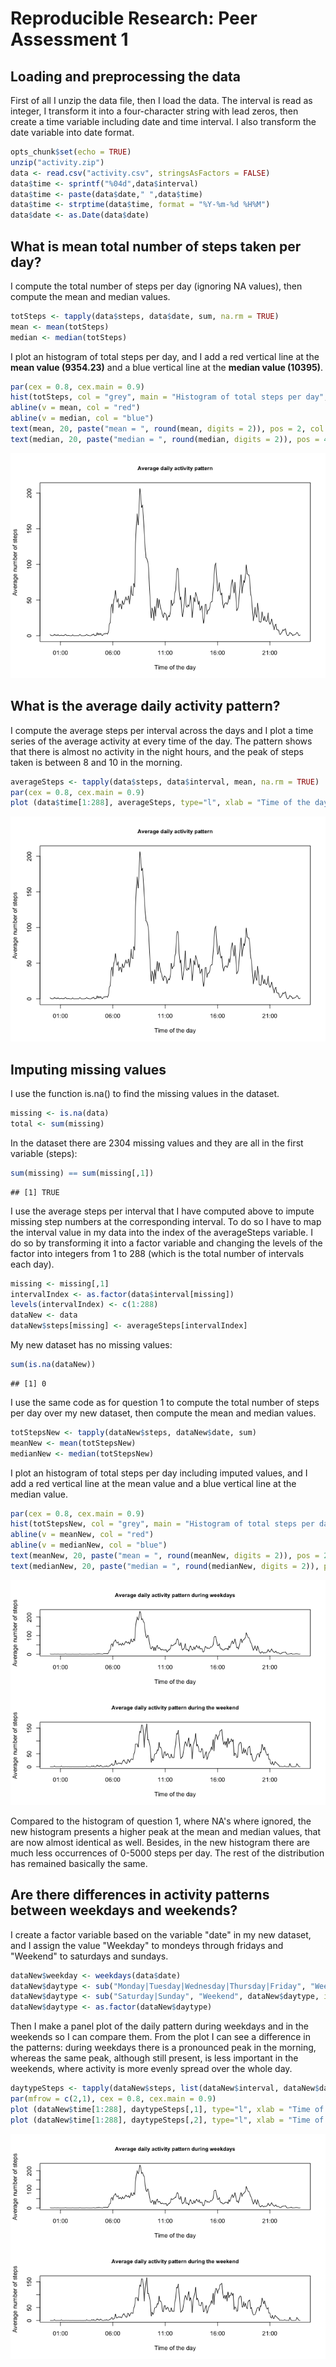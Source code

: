 # Reproducible Research: Peer Assessment 1



## Loading and preprocessing the data

First of all I unzip the data file, then I load the data. The interval is read as integer, I transform it into a four-character string with lead zeros, then create a time variable including date and time interval. I also transform the date variable into date format.



```r
opts_chunk$set(echo = TRUE) 
unzip("activity.zip")
data <- read.csv("activity.csv", stringsAsFactors = FALSE)
data$time <- sprintf("%04d",data$interval)
data$time <- paste(data$date," ",data$time)
data$time <- strptime(data$time, format = "%Y-%m-%d %H%M")
data$date <- as.Date(data$date)
```

## What is mean total number of steps taken per day?

I compute the total number of steps per day (ignoring NA values), then compute the mean and median values.


```r
totSteps <- tapply(data$steps, data$date, sum, na.rm = TRUE)
mean <- mean(totSteps)
median <- median(totSteps)
```

I plot an histogram of total steps per day, and I add a red vertical line at the **mean value (9354.23)** and a blue vertical line at the **median value (10395)**.


```r
par(cex = 0.8, cex.main = 0.9)
hist(totSteps, col = "grey", main = "Histogram of total steps per day", xlab = "Total steps on one day")
abline(v = mean, col = "red")
abline(v = median, col = "blue")
text(mean, 20, paste("mean = ", round(mean, digits = 2)), pos = 2, col = "red")
text(median, 20, paste("median = ", round(median, digits = 2)), pos = 4, col = "blue")
```

![](PA1_template_files/figure-html/unnamed-chunk-4-1.png) 

## What is the average daily activity pattern?

I compute the average steps per interval across the days and I plot a time series of the average activity at every time of the day. The pattern shows that there is almost no activity in the night hours, and the peak of steps taken is between 8 and 10 in the morning.


```r
averageSteps <- tapply(data$steps, data$interval, mean, na.rm = TRUE)
par(cex = 0.8, cex.main = 0.9)
plot (data$time[1:288], averageSteps, type="l", xlab = "Time of the day", ylab = "Average number of steps", main = "Average daily activity pattern")
```

![](PA1_template_files/figure-html/unnamed-chunk-5-1.png) 

## Imputing missing values

I use the function is.na() to find the missing values in the dataset. 


```r
missing <- is.na(data) 
total <- sum(missing)
```

In the dataset there are 2304 missing values and they are all in the first variable (steps):


```r
sum(missing) == sum(missing[,1])
```

```
## [1] TRUE
```

I use the average steps per interval that I have computed above to impute missing step numbers at the corresponding interval. To do so I have to map the interval value in my data into the index of the averageSteps variable. I do so by transforming it into a factor variable and changing the levels of the factor into integers from 1 to 288 (which is the total number of intervals each day).


```r
missing <- missing[,1]
intervalIndex <- as.factor(data$interval[missing])
levels(intervalIndex) <- c(1:288)
dataNew <- data
dataNew$steps[missing] <- averageSteps[intervalIndex]
```

My new dataset has no missing values:


```r
sum(is.na(dataNew))
```

```
## [1] 0
```

I use the same code as for question 1 to compute the total number of steps per day over my new dataset, then compute the mean and median values.


```r
totStepsNew <- tapply(dataNew$steps, dataNew$date, sum)
meanNew <- mean(totStepsNew)
medianNew <- median(totStepsNew)
```

I plot an histogram of total steps per day including imputed values, and I add a red vertical line at the mean value and a blue vertical line at the median value.


```r
par(cex = 0.8, cex.main = 0.9)
hist(totStepsNew, col = "grey", main = "Histogram of total steps per day", xlab = "Total steps on one day")
abline(v = meanNew, col = "red")
abline(v = medianNew, col = "blue")
text(meanNew, 20, paste("mean = ", round(meanNew, digits = 2)), pos = 2, col = "red")
text(medianNew, 20, paste("median = ", round(medianNew, digits = 2)), pos = 4, col = "blue")
```

![](PA1_template_files/figure-html/unnamed-chunk-11-1.png) 

Compared to the histogram of question 1, where NA's where ignored, the new histogram presents a higher peak at the mean and median values, that are now almost identical as well. Besides, in the new histogram there are much less occurrences of 0-5000 steps per day. The rest of the distribution has remained basically the same.

## Are there differences in activity patterns between weekdays and weekends?

I create a factor variable based on the variable "date" in my new dataset, and I assign the value "Weekday" to mondeys through fridays and "Weekend" to saturdays and sundays.


```r
dataNew$weekday <- weekdays(data$date)
dataNew$daytype <- sub("Monday|Tuesday|Wednesday|Thursday|Friday", "Weekday", dataNew$weekday, ignore.case = TRUE)
dataNew$daytype <- sub("Saturday|Sunday", "Weekend", dataNew$daytype, ignore.case = TRUE)
dataNew$daytype <- as.factor(dataNew$daytype)
```

Then I make a panel plot of the daily pattern during weekdays and in the weekends so I can compare them. From the plot I can see a difference in the patterns: during weekdays there is a pronounced peak in the morning, whereas the same peak, although still present, is less important in the weekends, where activity is more evenly spread over the whole day.


```r
daytypeSteps <- tapply(dataNew$steps, list(dataNew$interval, dataNew$daytype), mean, na.rm = TRUE)
par(mfrow = c(2,1), cex = 0.8, cex.main = 0.9)
plot (dataNew$time[1:288], daytypeSteps[,1], type="l", xlab = "Time of the day", ylab = "Average number of steps", main = "Average daily activity pattern during weekdays")
plot (dataNew$time[1:288], daytypeSteps[,2], type="l", xlab = "Time of the day", ylab = "Average number of steps", main = "Average daily activity pattern during the weekend")
```

![](PA1_template_files/figure-html/unnamed-chunk-13-1.png) 
